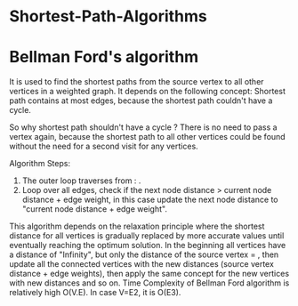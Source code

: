 # Shortest-Path-Algorithms


# Bellman Ford's algorithm

It is used to find the shortest paths from the source vertex to all other vertices in a weighted graph. It depends on the following concept: Shortest path contains at most  edges, because the shortest path couldn't have a cycle.

So why shortest path shouldn't have a cycle ?
There is no need to pass a vertex again, because the shortest path to all other vertices could be found without the need for a second visit for any vertices.

Algorithm Steps:

1. The outer loop traverses from  : .
2. Loop over all edges, check if the next node distance > current node distance + edge weight, in this case update the next node distance      to "current node distance + edge weight".

This algorithm depends on the relaxation principle where the shortest distance for all vertices is gradually replaced by more accurate values until eventually reaching the optimum solution. In the beginning all vertices have a distance of "Infinity", but only the distance of the source vertex = , then update all the connected vertices with the new distances (source vertex distance + edge weights), then apply the same concept for the new vertices with new distances and so on.
Time Complexity of Bellman Ford algorithm is relatively high O(V.E). In case V=E2, it is O(E3).



